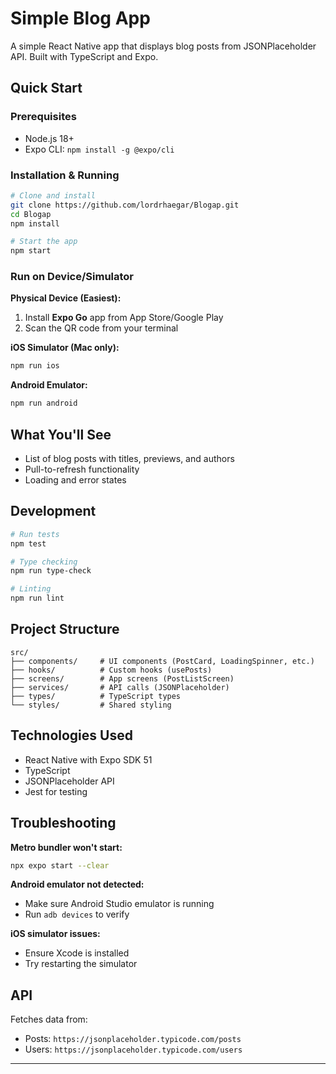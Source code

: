 # Simple Blog App

A simple React Native app that displays blog posts from JSONPlaceholder API. Built with TypeScript and Expo.

## Quick Start

### Prerequisites
- Node.js 18+
- Expo CLI: `npm install -g @expo/cli`

### Installation & Running

```bash
# Clone and install
git clone https://github.com/lordrhaegar/Blogap.git
cd Blogap
npm install

# Start the app
npm start
```

### Run on Device/Simulator

**Physical Device (Easiest):**
1. Install **Expo Go** app from App Store/Google Play
2. Scan the QR code from your terminal

**iOS Simulator (Mac only):**
```bash
npm run ios
```

**Android Emulator:**
```bash
npm run android
```

## What You'll See

- List of blog posts with titles, previews, and authors
- Pull-to-refresh functionality
- Loading and error states

## Development

```bash
# Run tests
npm test

# Type checking
npm run type-check

# Linting
npm run lint
```

## Project Structure

```
src/
├── components/     # UI components (PostCard, LoadingSpinner, etc.)
├── hooks/          # Custom hooks (usePosts)
├── screens/        # App screens (PostListScreen)
├── services/       # API calls (JSONPlaceholder)
├── types/          # TypeScript types
└── styles/         # Shared styling
```

## Technologies Used

- React Native with Expo SDK 51
- TypeScript
- JSONPlaceholder API
- Jest for testing

## Troubleshooting

**Metro bundler won't start:**
```bash
npx expo start --clear
```

**Android emulator not detected:**
- Make sure Android Studio emulator is running
- Run `adb devices` to verify

**iOS simulator issues:**
- Ensure Xcode is installed
- Try restarting the simulator

## API

Fetches data from:
- Posts: `https://jsonplaceholder.typicode.com/posts`
- Users: `https://jsonplaceholder.typicode.com/users`

---